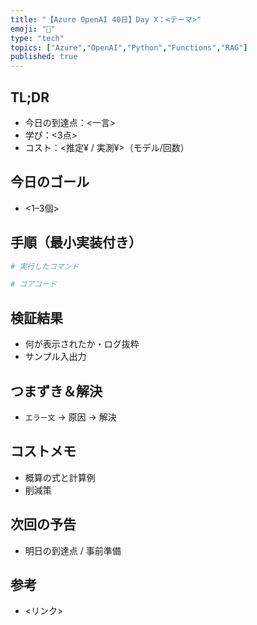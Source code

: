 ```yaml
---
title: "【Azure OpenAI 40日】Day X：<テーマ>"
emoji: "🚀"
type: "tech"
topics: ["Azure","OpenAI","Python","Functions","RAG"]
published: true
---
```


## TL;DR
- 今日の到達点：<一言>
- 学び：<3点>
- コスト：<推定¥ / 実測¥>（モデル/回数）

## 今日のゴール
- <1–3個>

## 手順（最小実装付き）
```powershell
# 実行したコマンド
````

```python
# コアコード
```

## 検証結果

* 何が表示されたか・ログ抜粋
* サンプル入出力

## つまずき＆解決

* `エラー文` → 原因 → 解決

## コストメモ

* 概算の式と計算例
* 削減策

## 次回の予告

* 明日の到達点 / 事前準備

## 参考

* <リンク>